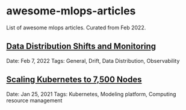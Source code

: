 # awesome-mlops-articles
List of awesome mlops articles. Curated from Feb 2022.

## [Data Distribution Shifts and Monitoring](https://huyenchip.com/2022/02/07/data-distribution-shifts-and-monitoring.html)
Date: Feb 7, 2022
Tags: General, Drift, Data Distribution, Observability

## [Scaling Kubernetes to 7,500 Nodes](https://openai.com/blog/scaling-kubernetes-to-7500-nodes/)
Date: Jan 25, 2021
Tags: Kubernetes, Modeling platform, Computing resource management

